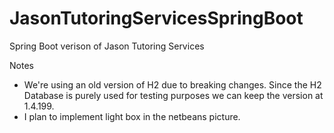 # JasonTutoringServicesSpringBoot
Spring Boot verison of Jason Tutoring Services

Notes
- We're using an old version of H2 due to breaking changes. Since the H2 Database is purely used for testing purposes we can keep the version at 1.4.199.
- I plan to implement light box in the netbeans picture.  
